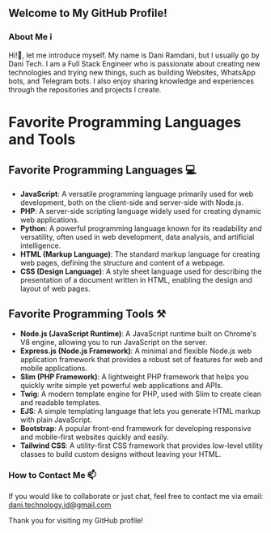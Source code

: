 ## Welcome to My GitHub Profile!

### About Me ℹ️
Hi!👋, let me introduce myself. My name is Dani Ramdani, but I usually go by Dani Tech. I am a Full Stack Engineer who is passionate about creating new technologies and trying new things, such as building Websites, WhatsApp bots, and Telegram bots. I also enjoy sharing knowledge and experiences through the repositories and projects I create.

# Favorite Programming Languages and Tools

## Favorite Programming Languages 💻
- **JavaScript**: A versatile programming language primarily used for web development, both on the client-side and server-side with Node.js.
- **PHP**: A server-side scripting language widely used for creating dynamic web applications.
- **Python**: A powerful programming language known for its readability and versatility, often used in web development, data analysis, and artificial intelligence.
- **HTML (Markup Language)**: The standard markup language for creating web pages, defining the structure and content of a webpage.
- **CSS (Design Language)**: A style sheet language used for describing the presentation of a document written in HTML, enabling the design and layout of web pages.

## Favorite Programming Tools ⚒️
- **Node.js (JavaScript Runtime)**: A JavaScript runtime built on Chrome's V8 engine, allowing you to run JavaScript on the server.
- **Express.js (Node.js Framework)**: A minimal and flexible Node.js web application framework that provides a robust set of features for web and mobile applications.
- **Slim (PHP Framework)**: A lightweight PHP framework that helps you quickly write simple yet powerful web applications and APIs.
- **Twig**: A modern template engine for PHP, used with Slim to create clean and readable templates.
- **EJS**: A simple templating language that lets you generate HTML markup with plain JavaScript.
- **Bootstrap**: A popular front-end framework for developing responsive and mobile-first websites quickly and easily.
- **Tailwind CSS**: A utility-first CSS framework that provides low-level utility classes to build custom designs without leaving your HTML.

### How to Contact Me 📫
If you would like to collaborate or just chat, feel free to contact me via email: [dani.technology.id@gmail.com](mailto:dani.technology.id@gmail.com)

Thank you for visiting my GitHub profile! 
